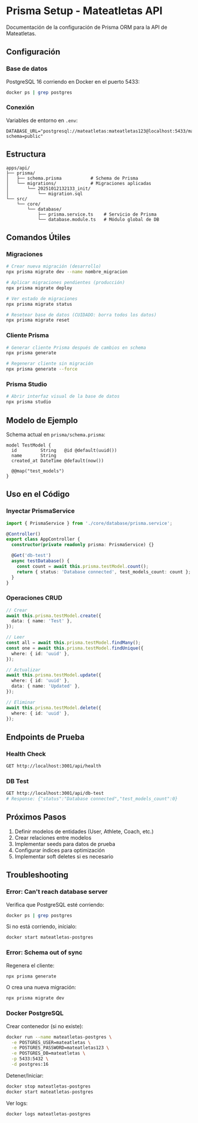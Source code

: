 # Prisma Setup - Mateatletas API

Documentación de la configuración de Prisma ORM para la API de Mateatletas.

## Configuración

### Base de datos

PostgreSQL 16 corriendo en Docker en el puerto 5433:

```bash
docker ps | grep postgres
```

### Conexión

Variables de entorno en `.env`:

```env
DATABASE_URL="postgresql://mateatletas:mateatletas123@localhost:5433/mateatletas?schema=public"
```

## Estructura

```
apps/api/
├── prisma/
│   ├── schema.prisma           # Schema de Prisma
│   └── migrations/             # Migraciones aplicadas
│       └── 20251012132133_init/
│           └── migration.sql
└── src/
    └── core/
        └── database/
            ├── prisma.service.ts    # Servicio de Prisma
            └── database.module.ts   # Módulo global de DB
```

## Comandos Útiles

### Migraciones

```bash
# Crear nueva migración (desarrollo)
npx prisma migrate dev --name nombre_migracion

# Aplicar migraciones pendientes (producción)
npx prisma migrate deploy

# Ver estado de migraciones
npx prisma migrate status

# Resetear base de datos (CUIDADO: borra todos los datos)
npx prisma migrate reset
```

### Cliente Prisma

```bash
# Generar cliente Prisma después de cambios en schema
npx prisma generate

# Regenerar cliente sin migración
npx prisma generate --force
```

### Prisma Studio

```bash
# Abrir interfaz visual de la base de datos
npx prisma studio
```

## Modelo de Ejemplo

Schema actual en `prisma/schema.prisma`:

```prisma
model TestModel {
  id         String   @id @default(uuid())
  name       String
  created_at DateTime @default(now())

  @@map("test_models")
}
```

## Uso en el Código

### Inyectar PrismaService

```typescript
import { PrismaService } from './core/database/prisma.service';

@Controller()
export class AppController {
  constructor(private readonly prisma: PrismaService) {}

  @Get('db-test')
  async testDatabase() {
    const count = await this.prisma.testModel.count();
    return { status: 'Database connected', test_models_count: count };
  }
}
```

### Operaciones CRUD

```typescript
// Crear
await this.prisma.testModel.create({
  data: { name: 'Test' },
});

// Leer
const all = await this.prisma.testModel.findMany();
const one = await this.prisma.testModel.findUnique({
  where: { id: 'uuid' },
});

// Actualizar
await this.prisma.testModel.update({
  where: { id: 'uuid' },
  data: { name: 'Updated' },
});

// Eliminar
await this.prisma.testModel.delete({
  where: { id: 'uuid' },
});
```

## Endpoints de Prueba

### Health Check

```bash
GET http://localhost:3001/api/health
```

### DB Test

```bash
GET http://localhost:3001/api/db-test
# Response: {"status":"Database connected","test_models_count":0}
```

## Próximos Pasos

1. Definir modelos de entidades (User, Athlete, Coach, etc.)
2. Crear relaciones entre modelos
3. Implementar seeds para datos de prueba
4. Configurar índices para optimización
5. Implementar soft deletes si es necesario

## Troubleshooting

### Error: Can't reach database server

Verifica que PostgreSQL esté corriendo:

```bash
docker ps | grep postgres
```

Si no está corriendo, inícialo:

```bash
docker start mateatletas-postgres
```

### Error: Schema out of sync

Regenera el cliente:

```bash
npx prisma generate
```

O crea una nueva migración:

```bash
npx prisma migrate dev
```

### Docker PostgreSQL

Crear contenedor (si no existe):

```bash
docker run --name mateatletas-postgres \
  -e POSTGRES_USER=mateatletas \
  -e POSTGRES_PASSWORD=mateatletas123 \
  -e POSTGRES_DB=mateatletas \
  -p 5433:5432 \
  -d postgres:16
```

Detener/Iniciar:

```bash
docker stop mateatletas-postgres
docker start mateatletas-postgres
```

Ver logs:

```bash
docker logs mateatletas-postgres
```

